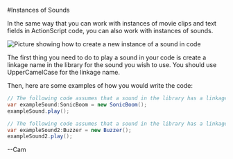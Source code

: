 #Instances of Sounds

In the same way that you can work with instances of movie clips and text fields in ActionScript code, you can also work with instances of sounds. 

![Picture showing how to create a new instance of a sound in code](http://www.christensenacademy.org/modules/beginning-actionscript/textpages/sound-instance.png)

The first thing you need to do to play a sound in your code is create a linkage name in the library for the sound you wish to use. You should use UpperCamelCase for the linkage name.

Then, here are some examples of how you would write the code:

```java
// The following code assumes that a sound in the library has a linkage name SonicBoom
var exampleSound:SonicBoom = new SonicBoom();
exampleSound.play();

// The following code assumes that a sound in the library has a linkage name Buzzer
var exampleSound2:Buzzer = new Buzzer();
exampleSound2.play();
```

--Cam
